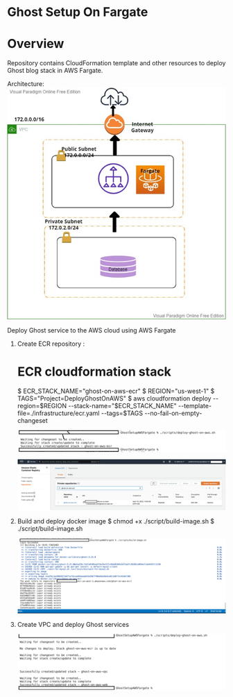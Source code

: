 # Ghost Setup On Fargate

# Overview
Repository contains CloudFormation template and other resources to deploy Ghost blog stack in AWS Fargate.

Architecture: 
 ![](screenshots/Architecture_ghost.jpg)
 
Deploy Ghost service to the AWS cloud using AWS Fargate
1. Create ECR repository : 
    # ECR cloudformation stack
    $ ECR_STACK_NAME="ghost-on-aws-ecr"
    $ REGION="us-west-1"
    $ TAGS="Project=DeployGhostOnAWS"
    $ aws cloudformation deploy --region=$REGION --stack-name="$ECR_STACK_NAME" --template-file=./infrastructure/ecr.yaml --tags=$TAGS --no-fail-on-empty-changeset

    ![](screenshots/ecr_repository_create_cmd.png)
    
    ![](screenshots/ecr_ghost_aws_repository.png)

2. Build and deploy docker image
   $ chmod +x ./script/build-image.sh
   $ ./script/build-image.sh

    ![](screenshots/build-image-cmd.png)

3. Create VPC and deploy Ghost services
   
    ![](screenshots/deploy_ghost_aws.png)

